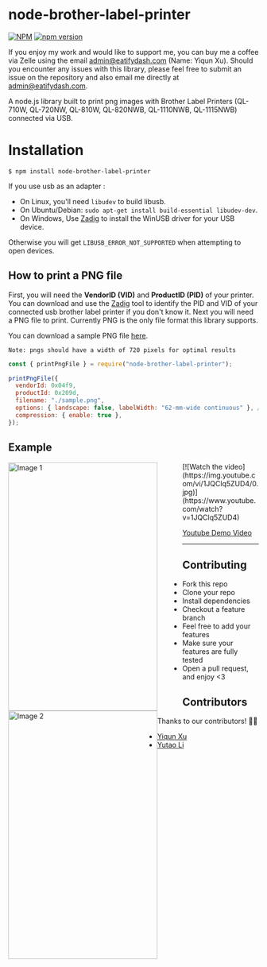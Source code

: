 # node-brother-label-printer

[![NPM](https://nodei.co/npm/node-brother-label-printer.png)](https://nodei.co/npm/node-brother-label-printer/)
[![npm version](https://badge.fury.io/js/node-brother-label-printer.svg)](https://www.npmjs.com/package/node-brother-label-printer)


If you enjoy my work and would like to support me, you can buy me a coffee via Zelle using the email admin@eatifydash.com (Name: Yiqun Xu). 
Should you encounter any issues with this library, please feel free to submit an issue on the repository and also email me directly at admin@eatifydash.com.

A node.js library built to print png images with Brother Label Printers (QL-710W, QL-720NW, QL-810W, QL-820NWB, QL-1110NWB, QL-1115NWB) connected via USB.

# Installation

```npm
$ npm install node-brother-label-printer
```

If you use usb as an adapter :

- On Linux, you'll need `libudev` to build libusb.
- On Ubuntu/Debian: `sudo apt-get install build-essential libudev-dev`.
- On Windows, Use [Zadig](http://sourceforge.net/projects/libwdi/files/zadig/) to install the WinUSB driver for your USB device.

Otherwise you will get `LIBUSB_ERROR_NOT_SUPPORTED` when attempting to open devices.

## How to print a PNG file

First, you will need the **VendorID (VID)** and **ProductID (PID)** of your printer. You can download and use the [Zadig](http://sourceforge.net/projects/libwdi/files/zadig/) tool to identify the PID and VID of your connected usb brother label printer if you don't know it. Next you will need a PNG file to print. Currently PNG is the only file format this library supports.

You can download a sample PNG file [here](https://github.com/yiqun12/node-brother-label-printer/blob/main/sample.png).

`Note: pngs should have a width of 720 pixels for optimal results`

```javascript
const { printPngFile } = require("node-brother-label-printer");

printPngFile({
  vendorId: 0x04f9,
  productId: 0x209d,
  filename: "./sample.png",
  options: { landscape: false, labelWidth: "62-mm-wide continuous" }, //"102-mm-wide continuous"
  compression: { enable: true },
});
```

## Example
<!-- Images placed side by side -->
<p>
  <img src="https://imagedelivery.net/D2Yu9GcuKDLfOUNdrm2hHQ/3704e62e-efab-44df-a7fb-7be9627ae000/public" alt="Image 1" width="300" height="500" style="float: left; margin-right: 10%;"/>
  <img src="https://imagedelivery.net/D2Yu9GcuKDLfOUNdrm2hHQ/e1b38183-61a8-4026-7893-d11ae8280e00/public" alt="Image 2" width="300" height="500" style="float: left;"/>
</p>
<p>
[![Watch the video](https://img.youtube.com/vi/1JQClq5ZUD4/0.jpg)](https://www.youtube.com/watch?v=1JQClq5ZUD4)
</p>

[Youtube Demo Video](https://youtu.be/1JQClq5ZUD4)

---

## Contributing

- Fork this repo
- Clone your repo
- Install dependencies
- Checkout a feature branch
- Feel free to add your features
- Make sure your features are fully tested
- Open a pull request, and enjoy <3

## Contributors

Thanks to our contributors! 🎉👏

- [Yiqun Xu](https://github.com/yiqun12)
- [Yutao Li](https://github.com/Yutao-Li-306)
